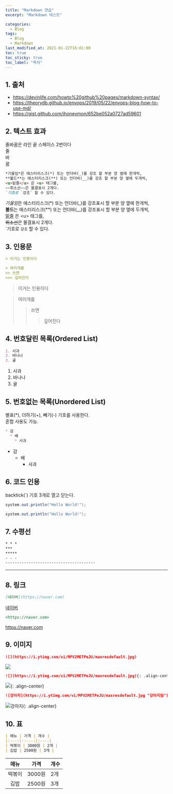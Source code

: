 ```yaml
---
title: "Markdown 연습"
excerpt: "Markdown 테스트"

categories:
  - Blog
tags:
  - Blog
  - Markdown
last_modified_at: 2021-01-22T16:01:00
toc: true
toc_sticky: true
toc_label: "목차"
---
```


## 1. 출처
* <https://devinlife.com/howto%20github%20pages/markdown-syntax/>  
* <https://theorydb.github.io/envops/2019/05/22/envops-blog-how-to-use-md/>  
* <https://gist.github.com/ihoneymon/652be052a0727ad59601>  

## 2. 텍스트 효과
줄바꿈은 라인 끝 스페이스 2번이다  
줄  
바  
꿈  

```markdown
*기울임*은 애스터리스크(*) 또는 언더바(_)를 강조 할 부분 양 옆에 한개씩,  
**볼드**는 애스터리스크(**) 또는 언더바(__)를 강조 할 부분 양 옆에 두개씩,  
<u>밑줄</u> 은 <u> 태그를,  
~~취소선~~은 물결표시 2개다.  
`기호로 `강조` 할 수 있다. 
```  
*기울임*은 애스터리스크(*) 또는 언더바(_)를 강조표시 할 부분 양 옆에 한개씩,  
**볼드**는 애스터리스크(**) 또는 언더바(__)를 강조표시 할 부분 양 옆에 두개씩,  
<u>밑줄</u> 은 \<u> 태그를,  
~~취소선~~은 물결표시 2개다.  
\`기호로 `강조` 할 수 있다. 


## 3. 인용문
```markdown
> 이거는 인용이다

> 여러개를
>> 쓰면
>>> 깊어진다
```

> 이거는 인용이다

> 여러개를
>> 쓰면
>>> 깊어진다

## 4. 번호달린 목록(Ordered List)
```markdown
1. 사과
2. 바나나
3. 귤
```
1. 사과
2. 바나나
3. 귤

## 5. 번호없는 목록(Unordered List)
별표(*), 더하기(+), 빼기(-) 기호를 사용한다.  
혼합 사용도 가능.
```markdown
* 감
  * 배
    * 사과
```
* 감
  * 배
    * 사과

## 6. 코드 인용
backtick(`) 기호 3개로 열고 닫는다.


```java
system.out.println("Hello World!");
```

```java
system.out.println("Hello World!");
```

## 7. 수평선
```markdown
* * *
***
*****
- - -
---------------------------------------
```
-------------------------

## 8. 링크
```markdown
[네이버](https://naver.com)
```
[네이버](https://naver.com)


```markdown
<https://naver.com>
```
<https://naver.com>

## 9. 이미지
```markdown
![](https://i.ytimg.com/vi/MPV2METPeJU/maxresdefault.jpg)
```
![](https://i.ytimg.com/vi/MPV2METPeJU/maxresdefault.jpg)

```markdown
![](https://i.ytimg.com/vi/MPV2METPeJU/maxresdefault.jpg){: .align-center}
```
![](https://i.ytimg.com/vi/MPV2METPeJU/maxresdefault.jpg){: .align-center}



```markdown
![강아지](https://i.ytimg.com/vi/MPV2METPeJU/maxresdefault.jpg "강아지임"){: .align-center}
```
![강아지](https://i.ytimg.com/vi/MPV2METPeJU/maxresdefault.jpg "강아지임"){: .align-center}

## 10. 표
```markdown
| 메뉴 | 가격 | 개수 |
|:---:|:----:|:----|
| 떡볶이 | 3000원 | 2개 |
| 김밥 | 2500원 | 3개 |
```

| 메뉴 | 가격 | 개수 |
|:---:|:----:|:----|
| 떡볶이 | 3000원 | 2개 |
| 김밥 | 2500원 | 3개 |